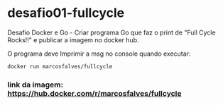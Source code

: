 # desafio01-fullcycle
Desafio Docker e Go - Criar programa Go que faz o print de "Full Cycle Rocks!!" e publicar a imagem no docker hub. 

O programa deve Imprimir a msg no console quando executar:

```sh
docker run marcosfalves/fullcycle   
```

### link da imagem: https://hub.docker.com/r/marcosfalves/fullcycle
